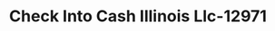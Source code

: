 ---
f_zip-code: 61820
f_state-code: IL
title: Check Into Cash Illinois Llc-12971
f_phone: 217-398-9100
f_city-only: Champaign
f_address: 1507 N Prospect Ave Champaign
f_location-unique-id: '12971'
slug: check-into-cash-illinois-llc-12971
updated-on: '2024-05-30T13:46:58.046Z'
created-on: '2024-05-30T13:36:59.803Z'
published-on: '2024-05-30T13:54:32.469Z'
f_city-state: cms/city/champaign-il.md
f_company: cms/company/check-into-cash-illinois-llc.md
f_state: cms/state/illinois.md
layout: '[payday-loan].html'
tags: payday-loan
---